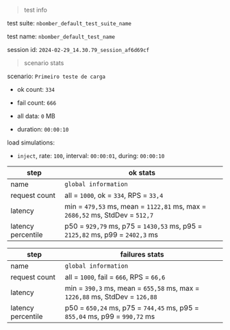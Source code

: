 > test info

test suite: `nbomber_default_test_suite_name`

test name: `nbomber_default_test_name`

session id: `2024-02-29_14.30.79_session_af6d69cf`

> scenario stats

scenario: `Primeiro teste de carga`

  - ok count: `334`

  - fail count: `666`

  - all data: `0` MB

  - duration: `00:00:10`

load simulations:

  - `inject`, rate: `100`, interval: `00:00:01`, during: `00:00:10`

|step|ok stats|
|---|---|
|name|`global information`|
|request count|all = `1000`, ok = `334`, RPS = `33,4`|
|latency|min = `479,53` ms, mean = `1122,81` ms, max = `2686,52` ms, StdDev = `512,7`|
|latency percentile|p50 = `929,79` ms, p75 = `1430,53` ms, p95 = `2125,82` ms, p99 = `2402,3` ms|


|step|failures stats|
|---|---|
|name|`global information`|
|request count|all = `1000`, fail = `666`, RPS = `66,6`|
|latency|min = `390,3` ms, mean = `655,58` ms, max = `1226,88` ms, StdDev = `126,88`|
|latency percentile|p50 = `650,24` ms, p75 = `744,45` ms, p95 = `855,04` ms, p99 = `990,72` ms|




